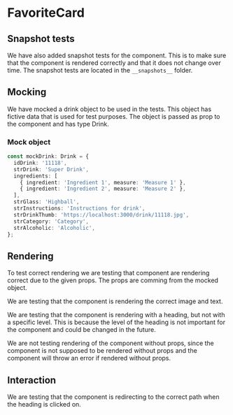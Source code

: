 # FavoriteCard

## Snapshot tests

We have also added snapshot tests for the component. This is to make sure that the component is rendered correctly and that it does not change over time. The snapshot tests are located in the `__snapshots__` folder.

## Mocking

We have mocked a drink object to be used in the tests. This object has fictive data that is used for test purposes. The object is passed as prop to the component and has type Drink.

### Mock object

```typescript
const mockDrink: Drink = {
  idDrink: '11118',
  strDrink: 'Super Drink',
  ingredients: [
    { ingredient: 'Ingredient 1', measure: 'Measure 1' },
    { ingredient: 'Ingredient 2', measure: 'Measure 2' },
  ],
  strGlass: 'Highball',
  strInstructions: 'Instructions for drink',
  strDrinkThumb: 'https://localhost:3000/drink/11118.jpg',
  strCategory: 'Category',
  strAlcoholic: 'Alcoholic',
};
```

## Rendering

To test correct rendering we are testing that component are rendering correct due to the given props. The props are comming from the mocked object.

We are testing that the component is rendering the correct image and text.

We are testing that the component is rendering with a heading, but not with a specific level. This is because the level of the heading is not important for the component and could be changed in the future.

We are not testing rendering of the component without props, since the component is not supposed to be rendered without props and the component will throw an error if rendered without props.

## Interaction

We are testing that the component is redirecting to the correct path when the heading is clicked on.
